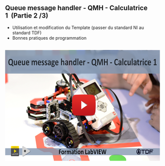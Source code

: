 <h2 dir="auto" id="h_19145186881655196198344"><strong>Queue message handler&nbsp;</strong><strong>- QMH&nbsp;</strong><strong>- Calculatrice 1&nbsp;</strong><strong>&nbsp;</strong><strong>(Partie 2 /3)</strong></h2>

<ul dir="auto">
<li>Utilisation et modification du Template (passer du standard NI au standard TDF)</li>
<li>Bonnes pratiques de programmation</li>
</ul>
<p dir="auto"></p>
<p>&nbsp;<a href=""><img src="QMH calculatrice I.png" width="640" height="362" alt="" style="display: block; margin-left: auto; margin-right: auto;" /></a></p>
